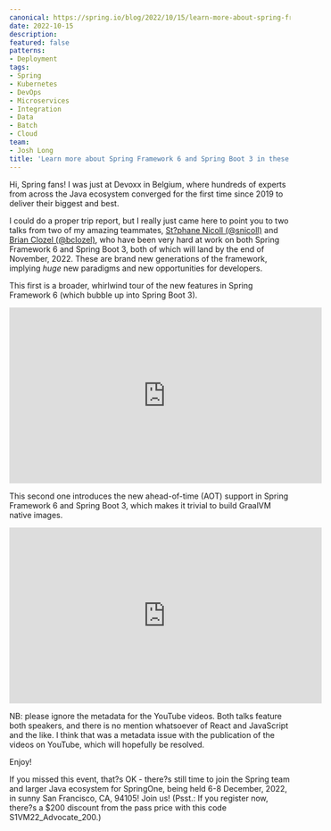 ```yaml
---
canonical: https://spring.io/blog/2022/10/15/learn-more-about-spring-framework-6-and-spring-boot-3-in-these-two-great-talks-from-devoxx-2022
date: 2022-10-15
description: 
featured: false
patterns:
- Deployment
tags:
- Spring
- Kubernetes
- DevOps
- Microservices
- Integration
- Data
- Batch
- Cloud
team:
- Josh Long
title: 'Learn more about Spring Framework 6 and Spring Boot 3 in these two great talks from Devoxx 2022'
---
```


<div>
 <p>Hi, Spring fans! I was just at Devoxx in Belgium, where hundreds of experts from across the Java ecosystem converged for the first time since 2019 to deliver their biggest and best. </p>
 <p>I could do a proper trip report, but I really just came here to point you to two talks from two of my amazing teammates, <a href="https://twitter.com/snicoll">St?phane Nicoll (@snicoll)</a> and <a href="https://twitter.com/bclozel">Brian Clozel (@bclozel)</a>, who have been very hard at work on both Spring Framework 6 and Spring Boot 3, both of which will land by the end of November, 2022. These are brand new generations of the framework, implying <em>huge</em> new paradigms and new opportunities for developers. </p>
 <p>This first is a broader, whirlwind tour of the new features in Spring Framework 6 (which bubble up into Spring Boot 3).</p><iframe width="560" height="315" src="https://www.youtube.com/embed/5FWNpaiqYhw" title="YouTube video player" frameborder="0" allow="accelerometer; autoplay; clipboard-write; encrypted-media; gyroscope; picture-in-picture" allowfullscreen></iframe>
 <p>This second one introduces the new ahead-of-time (AOT) support in Spring Framework 6 and Spring Boot 3, which makes it trivial to build GraalVM native images.</p>
 <p><iframe width="560" height="315" src="https://www.youtube.com/embed/TS4DpYSmfXk" title="YouTube video player" frameborder="0" allow="accelerometer; autoplay; clipboard-write; encrypted-media; gyroscope; picture-in-picture" allowfullscreen></iframe></p>
 <p>NB: please ignore the metadata for the YouTube videos. Both talks feature both speakers, and there is no mention whatsoever of React and JavaScript and the like. I think that was a metadata issue with the publication of the videos on YouTube, which will hopefully be resolved. </p>
 <p>Enjoy! </p>
 <p>If you missed this event, that?s OK - there?s still time to join the Spring team and larger Java ecosystem for SpringOne, being held 6-8 December, 2022, in sunny San Francisco, CA, 94105! Join us! (Psst.: If you register now, there?s a $200 discount from the pass price with this code S1VM22_Advocate_200.)</p>
</div>

